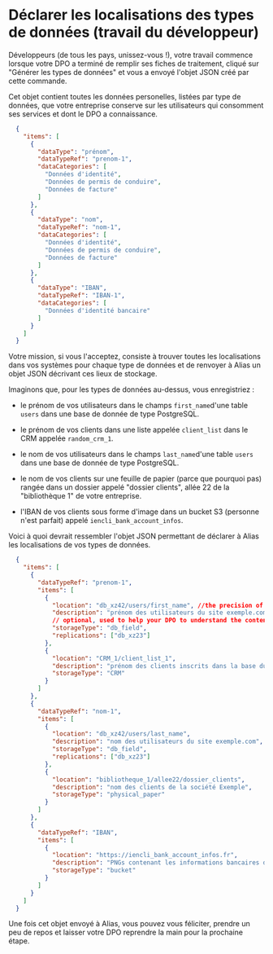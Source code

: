 # Déclarer les localisations des types de données (travail du développeur)

Développeurs (de tous les pays, unissez-vous !), votre travail commence lorsque votre DPO a terminé de remplir ses fiches de traitement, cliqué sur "Générer les types de données" et vous a envoyé l'objet JSON créé par cette commande. 

Cet objet contient toutes les données personelles, listées par type de données, que votre entreprise conserve sur les utilisateurs qui consomment ses services et dont le DPO a connaissance.

```json
  {
    "items": [
      {
        "dataType": "prénom",
        "dataTypeRef": "prenom-1",
        "dataCategories": [
          "Données d'identité",
          "Données de permis de conduire",
          "Données de facture"
        ]
      },
      {
        "dataType": "nom",
        "dataTypeRef": "nom-1",
        "dataCategories": [
          "Données d'identité",
          "Données de permis de conduire",
          "Données de facture"
        ]
      },
      {
        "dataType": "IBAN",
        "dataTypeRef": "IBAN-1",
        "dataCategories": [
          "Données d'identité bancaire"
        ]
      }
    ]
  }
```

Votre mission, si vous l'acceptez, consiste à trouver toutes les localisations dans vos systèmes pour chaque type de données et de renvoyer à Alias un objet JSON décrivant ces lieux de stockage.

Imaginons que, pour les types de données au-dessus, vous enregistriez : 

- le prénom de vos utilisateurs dans le champs ```first_name```d'une table ```users``` dans une base de donnée de type PostgreSQL.

- le prénom de vos clients dans une liste appelée ```client_list``` dans le CRM appelée ```random_crm_1```.

- le nom de vos utilisateurs dans le champs ```last_name```d'une table ```users``` dans une base de donnée de type PostgreSQL.

- le nom de vos clients sur une feuille de papier (parce que pourquoi pas) rangée dans un dossier appelé "dossier clients", allée 22 de la "bibliothèque 1" de votre entreprise.

- l'IBAN de vos clients sous forme d'image dans un bucket S3 (personne n'est parfait) appelé ```iencli_bank_account_infos```.

Voici à quoi devrait ressembler l'objet JSON permettant de déclarer à Alias les localisations de vos types de données.

```json
  {
    "items": [
      {
        "dataTypeRef": "prenom-1",
        "items": [
          {
            "location": "db_xz42/users/first_name", //the precision of the location is up to you
            "description": "prénom des utilisateurs du site exemple.com", 
            // optional, used to help your DPO to understand the content of the data
            "storageType": "db_field",
            "replications": ["db_xz23"]
          },
          {
            "location": "CRM_1/client_list_1",
            "description": "prénom des clients inscrits dans la base du CRM de la société Exemple", 
            "storageType": "CRM"
          }
        ]
      },
      {
        "dataTypeRef": "nom-1",
        "items": [
          {
            "location": "db_xz42/users/last_name",
            "description": "nom des utilisateurs du site exemple.com", 
            "storageType": "db_field",
            "replications": ["db_xz23"]
          },
          {
            "location": "bibliotheque_1/allee22/dossier_clients",
            "description": "nom des clients de la société Exemple", 
            "storageType": "physical_paper"
          }
        ]
      },
      {
        "dataTypeRef": "IBAN",
        "items": [
          {
            "location": "https://iencli_bank_account_infos.fr",
            "description": "PNGs contenant les informations bancaires de nos clients", 
            "storageType": "bucket"
          }
        ]
      }
    ]
  }
```

Une fois cet objet envoyé à Alias, vous pouvez vous féliciter, prendre un peu de repos et laisser votre DPO reprendre la main pour la prochaine étape.

